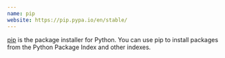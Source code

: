 ```yaml
---
name: pip
website: https://pip.pypa.io/en/stable/
---
```

[pip](https://pip.pypa.io/en/stable/) is the package installer for Python. You can use pip to install packages from the Python Package Index and other indexes.
